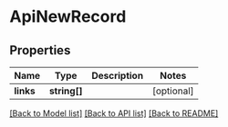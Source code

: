 # ApiNewRecord

## Properties
Name | Type | Description | Notes
------------ | ------------- | ------------- | -------------
**links** | **string[]** |  | [optional] 

[[Back to Model list]](../../README.md#documentation-for-models) [[Back to API list]](../../README.md#documentation-for-api-endpoints) [[Back to README]](../../README.md)

